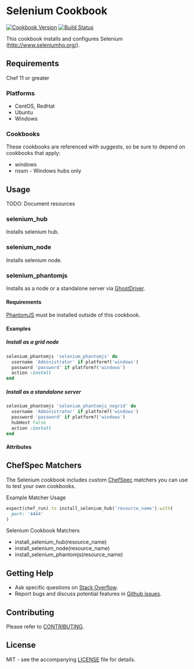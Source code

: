 # Selenium Cookbook

[![Cookbook Version](http://img.shields.io/cookbook/v/selenium.svg?style=flat-square)][cookbook]
[![Build Status](http://img.shields.io/travis/dhoer/chef-selenium.svg?style=flat-square)][travis]

[cookbook]: https://supermarket.chef.io/cookbooks/selenium
[travis]: https://travis-ci.org/dhoer/chef-selenium

This cookbook installs and configures Selenium (http://www.seleniumhq.org/).

## Requirements

Chef 11 or greater

### Platforms

- CentOS, RedHat
- Ubuntu
- Windows

### Cookbooks

These cookbooks are referenced with suggests, so be sure to depend on cookbooks that apply:

- windows
- nssm - Windows hubs only

## Usage

TODO: Document resources

### selenium_hub

Installs selenium hub.

### selenium_node

Installs selenium node.

### selenium_phantomjs

Installs as a node or a standalone server via [GhostDriver](https://github.com/detro/ghostdriver).

#### Requirements

[PhantomJS](http://phantomjs.org/) must be installed outside of this cookbook.

#### Examples

##### Install as a grid node

```ruby
selenium_phantomjs 'selenium_phantomjs' do
  username 'Administrator' if platform?('windows')
  password 'password' if platform?('windows')
  action :install
end
```

##### Install as a standalone server

```ruby
selenium_phantomjs 'selenium_phantomjs_nogrid' do
  username 'Administrator' if platform?('windows')
  password 'password' if platform?('windows')
  hubHost false
  action :install
end
```

#### Attributes




## ChefSpec Matchers

The Selenium cookbook includes custom [ChefSpec](https://github.com/sethvargo/chefspec) matchers you can use to test 
your own cookbooks.

Example Matcher Usage

```ruby
expect(chef_run).to install_selenium_hub('resource_name').with(
  port: '4444'
)
```
      
Selenium Cookbook Matchers

- install_selenium_hub(resource_name)
- install_selenium_node(resource_name)
- install_selenium_phantomjs(resource_name)

## Getting Help

- Ask specific questions on [Stack Overflow](http://stackoverflow.com/questions/tagged/chef-selenium).
- Report bugs and discuss potential features in [Github issues](https://github.com/dhoer/chef-selenium/issues).

## Contributing

Please refer to [CONTRIBUTING](https://github.com/dhoer/chef-selenium/blob/master/CONTRIBUTING.md).

## License

MIT - see the accompanying [LICENSE](https://github.com/dhoer/chef-selenium/blob/master/LICENSE.md) file for details.
